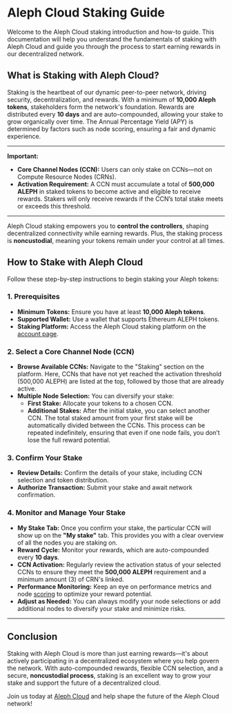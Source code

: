 # Aleph Cloud Staking Guide

Welcome to the Aleph Cloud staking introduction and how-to guide. This documentation will help you understand the fundamentals of staking with Aleph Cloud and guide you through the process to start earning rewards in our decentralized network.


## What is Staking with Aleph Cloud?

Staking is the heartbeat of our dynamic peer-to-peer network, driving security, decentralization, and rewards. With a minimum of **10,000 Aleph tokens**, stakeholders form the network's foundation. Rewards are distributed every **10 days** and are auto-compounded, allowing your stake to grow organically over time. The Annual Percentage Yield (APY) is determined by factors such as node scoring, ensuring a fair and dynamic experience.

---

**Important:**  
- **Core Channel Nodes (CCN):** Users can only stake on CCNs—not on Compute Resource Nodes (CRNs).  
- **Activation Requirement:** A CCN must accumulate a total of **500,000 ALEPH** in staked tokens to become active and eligible to receive rewards. Stakers will only receive rewards if the CCN’s total stake meets or exceeds this threshold.

---

Aleph Cloud staking empowers you to **control the controllers**, shaping decentralized connectivity while earning rewards. Plus, the staking process is **noncustodial**, meaning your tokens remain under your control at all times.


## How to Stake with Aleph Cloud

Follow these step-by-step instructions to begin staking your Aleph tokens:

### 1. Prerequisites
- **Minimum Tokens:** Ensure you have at least **10,000 Aleph tokens**.
- **Supported Wallet:** Use a wallet that supports Ethereum ALEPH tokens.
- **Staking Platform:** Access the Aleph Cloud staking platform on the [account page](https://app.aleph.cloud/account).

### 2. Select a Core Channel Node (CCN)
- **Browse Available CCNs:** Navigate to the "Staking" section on the platform. Here, CCNs that have not yet reached the activation threshold (500,000 ALEPH) are listed at the top, followed by those that are already active.
- **Multiple Node Selection:** You can diversify your stake:
  - **First Stake:** Allocate your tokens to a chosen CCN.
  - **Additional Stakes:** After the initial stake, you can select another CCN. The total staked amount from your first stake will be automatically divided between the CCNs. This process can be repeated indefinitely, ensuring that even if one node fails, you don’t lose the full reward potential.

### 3. Confirm Your Stake
- **Review Details:** Confirm the details of your stake, including CCN selection and token distribution.
- **Authorize Transaction:** Submit your stake and await network confirmation.

### 4. Monitor and Manage Your Stake
- **My Stake Tab:** Once you confirm your stake, the particular CCN will show up on the **"My stake"** tab. This provides you with a clear overview of all the nodes you are staking on.
- **Reward Cycle:** Monitor your rewards, which are auto-compounded every **10 days**.
- **CCN Activation:** Regularly review the activation status of your selected CCNs to ensure they meet the **500,000 ALEPH** requirement and a minimum amount (3) of CRN's linked.
- **Performance Monitoring:** Keep an eye on performance metrics and node [scoring](/nodes/resources/scoring) to optimize your reward potential.
- **Adjust as Needed:** You can always modify your node selections or add additional nodes to diversify your stake and minimize risks.

---

## Conclusion

Staking with Aleph Cloud is more than just earning rewards—it's about actively participating in a decentralized ecosystem where you help govern the network. With auto-compounded rewards, flexible CCN selection, and a secure, **noncustodial process**, staking is an excellent way to grow your stake and support the future of a decentralized cloud.

Join us today at [Aleph Cloud](https://app.aleph.cloud/account) and help shape the future of the Aleph Cloud network!
